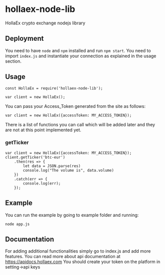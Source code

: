 # hollaex-node-lib
HollaEx crypto exchange nodejs library

## Deployment
You need to have `node` and `npm` installed and run `npm start`. You need to import `index.js` and instantiate your connection as explained in the usage section.

## Usage
```node
const HollaEx = require('hollaex-node-lib');

var client = new HollaEx();
```
You can pass your Access_Token generated from the site as follows:
```node
var client = new HollaEx({accessToken: MY_ACCESS_TOKEN});
```
There is a list of functions you can call which will be added later and they are not at this point implemented yet.

### getTicker

```node
var client = new HollaEx({accessToken: MY_ACCESS_TOKEN});
client.getTicker('btc-eur')
	.then(res => {
		let data = JSON.parse(res)
		console.log("The volume is", data.volume)
	})
	.catch(err => {
		console.log(err);
	});
```

## Example
You can run the example by going to example folder and running:
```node
node app.js
```

## Documentation
For adding additional functionalities simply go to index.js and add more features.
You can read more about api documentation at https://apidocs.hollaex.com
You should create your token on the platform in setting->api keys
